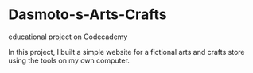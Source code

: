 # Dasmoto-s-Arts-Crafts
educational project on Codecademy


In this project, I built a simple website for a fictional arts and crafts store using the tools on my own computer.
